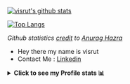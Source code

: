 <!--
- 🌱 I’m currently learning ...
- 👯 I’m looking to collaborate on ...
- 🤔 I’m looking for help with ...
- 💬 Ask me about ...
- 📫 How to reach me: ...
- 😄 Pronouns: ...
- ⚡ Fun fact: ...
-->
[![visrut's github stats](https://github-readme-stats.vercel.app/api?username=nightboard&show_icons=true&theme=radical)](https://github.com/nightboard)

[![Top Langs](https://github-readme-stats.vercel.app/api/top-langs/?username=nightboard&layout=compact&theme=radical)](https://github.com/nightboard)

*Github statistics [credit](https://github.com/anuraghazra/github-readme-stats) to [Anurag Hazra](https://github.com/anuraghazra)*

- Hey there my name is visrut
- Contact Me : [Linkedin](https://linkedin.com/in/visrut-navadiya-4498391a4)

<details><summary><strong>Click to see my Profile stats 📊</strong></summary>
<p>
  
![Customized Card](https://github-readme-stats-2.arsenic-atg.vercel.app/api?username=nightboard&show_icons=true&hide_border=true&count_private=true)

</p>

<p>
  
![trophy](https://github-profile-trophy.vercel.app/?username=nightboard&theme=onedark)

</p>
</details>
